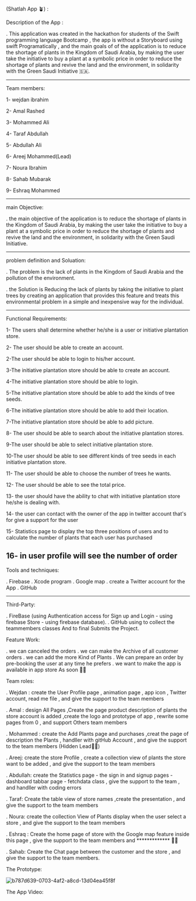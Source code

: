 (Shatlah App 🪴) :

Description of the App :

. This application was created in the hackathon for students of the Swift programming language Bootcamp , the  app is without a Storyboard using swift Programatically  , and the main goals of of the application is to reduce the shortage of plants in the Kingdom of Saudi Arabia, by making the user take the initiative to buy a plant at a symbolic price in order to reduce the shortage of plants and revive the land and the environment, in solidarity with the Green Saudi Initiative 🇸🇦.

--------------------------------------------------------------------------
 Team members:

1- wejdan ibrahim 

2- Amal Rashed

3- Mohammed Ali

4- Taraf Abdullah

5- Abdullah Ali

6- Areej Mohammed(Lead)

7- Noura Ibrahim

8- Sahab Mubarak

9- Eshraq Mohammed

--------------------------------------------------------------------------
main Objective:

. the main objective of the application is to reduce the shortage of plants in the Kingdom of Saudi Arabia, by making the user take the initiative to buy a plant at a symbolic price in order to reduce the shortage of plants and revive the land and the environment, in solidarity with the Green Saudi Initiative.

--------------------------------------------------------------------------

problem definition and Soluation:

. The problem is the lack of plants in the Kingdom of Saudi Arabia and the pollution of the environment.

. the Solution is Reducing the lack of plants by taking the initiative to plant trees by creating an application that provides this feature and treats this environmental problem in a simple and inexpensive way for the individual.

--------------------------------------------------------------------------
Functional Requirements:

1- The users shall determine whether he/she is a user or initiative plantation store. 

2- The user should be able to create an account. 

2-The user should be able to login to his/her account. 

3-The initiative plantation store should be able to create an account. 

4-The initiative plantation store should be able to login. 

5-The initiative plantation store should be able to add the kinds of tree seeds. 

6-The initiative plantation store should be able to add their location. 

7-The initiative plantation store should be able to add picture. 

8- The user should be able to search about the initiative plantation stores. 

9-The user should be able to select initiative plantation store. 

10-The user should be able to see different kinds of tree seeds in each initiative plantation store. 

11- The user should be able to choose the number of trees he wants. 

12- The user should be able to see the total price. 

13- the user should have the ability to chat with initiative plantation store he/she is dealing with. 

14- the user can contact with the owner of the app in twitter account that's for  give a support for the user 

15- Statistics page to display the top three positions of users and to calculate the number of plants that each user has purchased

16- in user profile will see the number of order  
-------------------------------------------------------------------------

Tools and techniques:

. Firebase 
. Xcode program
. Google map 
. create a Twitter account for the App
. GitHub

--------------------------------------------------------------------------

Third-Party:

. FireBase (using Authentication access for Sign up and Login - using firebase Store - using firebase database).
. GitHub using to collect the teammembers classes And to final Submits the Project.

Feature Work:

. we can canceled the orders 
. we can make the Archive of all customer orders 
. we can add the more Kind of Plants
. We can prepare an order by pre-booking the user at any time he prefers
. we want to make the app is available in app store As soon 💪🏼


Team roles:

. Wejdan : create the User Profile page , animation page , app icon , Twitter account, read me file , and give the support to the team members

. Amal : design All Pages ,Create the page product description of plants the store account is added ,create the logo and prototype of app , rewrite some pages from 0 ,  and support Others team members

. Mohammed : create the Add Plants page and purchases ,creat the page of description the Plants , handller with gitHub Account , and give the support to the team members (Hidden Lead💪🏼)

. Areej: create the store Profile , create a collection view of plants the store want to be added ,  and give the support to the team members

. Abdullah: create the Statistics page - the sign in and signup pages - dashboard tabbar page - fetchdata class , give the support to the team , and handller with coding errors 

. Taraf: Create the table view of store names ,create the  presentation , and give the support to the team members

. Noura: create the collection View of Plants display when the  user select a store , and give the support to the team members

. Eshraq : Create the home page of store with the Google map feature inside this page , give the support to the team members and ************* 🎁🥁

. Sahab: Create the Chat page  between the customer and the store , and give the support to the team members.

The Prototype:


![b787d639-0703-4af2-a8cd-13d04ea45f8f](https://user-images.githubusercontent.com/92252951/146650886-f52eeb52-54bf-45ac-a96e-8afe71a2869c.JPG)





The App Video:




